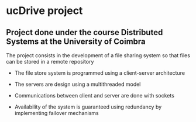 # ucDrive project

## Project done under the course Distributed Systems at the University of Coimbra

The project consists in the development of a file sharing system so that files can be stored in a remote repository

- The file store system is programmed using a client-server architecture

- The servers are design using a multithreaded model

- Communications between client and server are done with sockets

- Availability of the system is guaranteed using redundancy by implementing failover mechanisms
